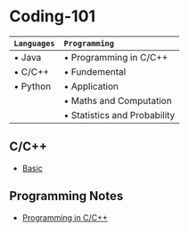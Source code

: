 # Coding-101

| `Languages` | `Programming` |
| --------- | :---------- |
| • Java | • Programming in C/C++ |
| • C/C++ | • Fundemental  |
| • Python | • Application |
|   | • Maths and Computation  |
|   | • Statistics and Probability  |


## C/C++
- [Basic](https://github.com/MaChuChu/Coding-101/blob/main/C_C%2B%2B/Basics/C%20Language%20Introduction.md)

## Programming Notes
- [Programming in C/C++](https://github.com/MaChuChu/Coding-101/blob/main/Programming/ProgrammingInCC++.md)
